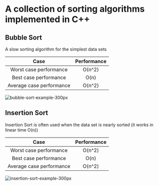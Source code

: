 # A collection of sorting algorithms implemented in C++

## Bubble Sort
A slow sorting algorithm for the simplest data sets

| Case  | Performance |
| :---: | :---: |
| Worst case performance   | O(n^2)  |
| Best case performance  | O(n)  |
| Average case performance  | O(n^2)  |

![bubble-sort-example-300px](https://user-images.githubusercontent.com/36489953/42170135-f668d4ee-7e15-11e8-95e4-d290bfdd1fb2.gif)

## Insertion Sort
Insertion Sort is often used when the data set is nearly sorted (it works in linear time O(n))

| Case  | Performance |
| :---: | :---: |
| Worst case performance   | O(n^2)  |
| Best case performance  | O(n)  |
| Average case performance  | O(n^2)  |


![insertion-sort-example-300px](https://user-images.githubusercontent.com/36489953/42170632-6958349e-7e17-11e8-8630-76aae61fde77.gif)
